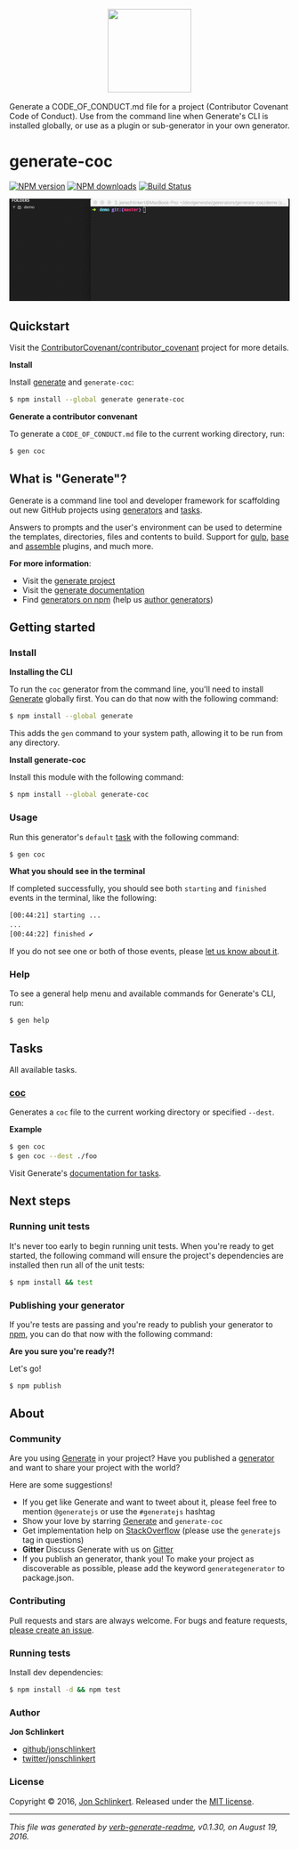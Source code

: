 <p align="center">

<a href="https://github.com/generate/generate">
<img height="150" width="150" src="https://raw.githubusercontent.com/generate/generate/master/docs/logo.png">
</a>
</p>

Generate a CODE_OF_CONDUCT.md file for a project (Contributor Covenant Code of Conduct). Use from the command line when Generate's CLI is installed globally, or use as a plugin or sub-generator in your own generator.

# generate-coc

[![NPM version](https://img.shields.io/npm/v/generate-coc.svg?style=flat)](https://www.npmjs.com/package/generate-coc) [![NPM downloads](https://img.shields.io/npm/dm/generate-coc.svg?style=flat)](https://npmjs.org/package/generate-coc) [![Build Status](https://img.shields.io/travis/generate/generate-coc.svg?style=flat)](https://travis-ci.org/generate/generate-coc)

![generate-coc demo](https://raw.githubusercontent.com/generate/generate-coc/master/docs/demo.gif)

## Quickstart

Visit the [ContributorCovenant/contributor_covenant](https://github.com/ContributorCovenant/contributor_covenant) project for more details.

**Install**

Install [generate](https://github.com/generate/generate) and `generate-coc`:

```sh
$ npm install --global generate generate-coc
```

**Generate a contributor convenant**

To generate a `CODE_OF_CONDUCT.md` file to the current working directory, run:

```sh
$ gen coc
```

## What is "Generate"?

Generate is a command line tool and developer framework for scaffolding out new GitHub projects using [generators](https://github.com/generate/generate/blob/master/docs/generators.md) and [tasks](https://github.com/generate/generate/blob/master/docs/tasks.md).

Answers to prompts and the user's environment can be used to determine the templates, directories, files and contents to build. Support for [gulp](http://gulpjs.com), [base](https://github.com/node-base/base) and [assemble](https://github.com/assemble/assemble) plugins, and much more.

**For more information**:

* Visit the [generate project](https://github.com/generate/generate/)
* Visit the [generate documentation](https://github.com/generate/generate/blob/master/docs/)
* Find [generators on npm](https://www.npmjs.com/browse/keyword/generate-generator) (help us [author generators](https://github.com/generate/generate/blob/master/docs/micro-generators.md))

## Getting started

### Install

**Installing the CLI**

To run the `coc` generator from the command line, you'll need to install [Generate](https://github.com/generate/generate) globally first. You can do that now with the following command:

```sh
$ npm install --global generate
```

This adds the `gen` command to your system path, allowing it to be run from any directory.

**Install generate-coc**

Install this module with the following command:

```sh
$ npm install --global generate-coc
```

### Usage

Run this generator's `default` [task](https://github.com/generate/generate/blob/master/docs/tasks.md#default) with the following command:

```sh
$ gen coc
```

**What you should see in the terminal**

If completed successfully, you should see both `starting` and `finished` events in the terminal, like the following:

```sh
[00:44:21] starting ...
...
[00:44:22] finished ✔
```

If you do not see one or both of those events, please [let us know about it](../../issues).

### Help

To see a general help menu and available commands for Generate's CLI, run:

```sh
$ gen help
```

## Tasks

All available tasks.

### [coc](generator.js#L27)

Generates a `coc` file to the current working directory or specified `--dest`.

**Example**

```sh
$ gen coc
$ gen coc --dest ./foo
```

Visit Generate's [documentation for tasks](https://github.com/generate/generate/blob/master/docs/tasks.md).

## Next steps

### Running unit tests

It's never too early to begin running unit tests. When you're ready to get started, the following command will ensure the project's dependencies are installed then run all of the unit tests:

```sh
$ npm install && test
```

### Publishing your generator

If you're tests are passing and you're ready to publish your generator to [npm](https://www.npmjs.com), you can do that now with the following command:

**Are you sure you're ready?!**

Let's go!

```sh
$ npm publish
```

## About

### Community

Are you using [Generate](https://github.com/generate/generate) in your project? Have you published a [generator](https://github.com/generate/generate/blob/master/docs/generators.md) and want to share your project with the world?

Here are some suggestions!

* If you get like Generate and want to tweet about it, please feel free to mention `@generatejs` or use the `#generatejs` hashtag
* Show your love by starring [Generate](https://github.com/generate/generate) and `generate-coc`
* Get implementation help on [StackOverflow](http://stackoverflow.com/questions/tagged/generate) (please use the `generatejs` tag in questions)
* **Gitter** Discuss Generate with us on [Gitter](https://gitter.im/generate/generate)
* If you publish an generator, thank you! To make your project as discoverable as possible, please add the keyword `generategenerator` to package.json.

### Contributing

Pull requests and stars are always welcome. For bugs and feature requests, [please create an issue](../../issues/new).

### Running tests

Install dev dependencies:

```sh
$ npm install -d && npm test
```

### Author

**Jon Schlinkert**

* [github/jonschlinkert](https://github.com/jonschlinkert)
* [twitter/jonschlinkert](http://twitter.com/jonschlinkert)

### License

Copyright © 2016, [Jon Schlinkert](https://github.com/jonschlinkert).
Released under the [MIT license](https://github.com/generate/generate-coc/blob/master/LICENSE).

***

_This file was generated by [verb-generate-readme](https://github.com/verbose/verb-generate-readme), v0.1.30, on August 19, 2016._
